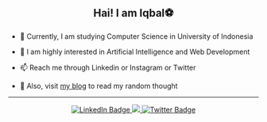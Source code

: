 <h2 align="center">Hai! I am Iqbal⚽</h2>

- 📖 Currently, I am studying Computer Science in University of Indonesia

- 🌱 I am highly interested in Artificial Intelligence and Web Development

- 📫 Reach me through Linkedin or Instagram or Twitter

- 📝 Also, visit [my blog](https://iqbalpa.wordpress.com) to read my random thought

---
<div align="center">
  <div id="badges">
    <a href="https://www.linkedin.com/in/iqbalpahlevia/">
      <img src="https://img.shields.io/badge/LinkedIn-blue?style=for-the-badge&logo=linkedin&logoColor=white" alt="LinkedIn Badge"/>
    </a>
    <a href="https://www.instagram.com/integralization">
      <img src="https://img.shields.io/badge/Instagram-red?logo=instagram&logoColor=white&style=for-the-badge" />
    </a>
    <a href="https://www.twitter.com/iiiiiiiiiiqbal">
      <img src="https://img.shields.io/badge/Twitter-blue?style=for-the-badge&logo=twitter&logoColor=white" alt="Twitter Badge"/>
    </a>
  </div>
</div>

<!---
iqbalpa/iqbalpa is a ✨ special ✨ repository because its `README.md` (this file) appears on your GitHub profile.
You can click the Preview link to take a look at your changes.
--->
